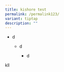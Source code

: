 ```yaml
---
title: kishore test
permalink: /permalink123/
variant: tiptap
description: ""
---
```

<ul data-tight="true" class="tight">
<li>
<p>d</p>
<ul data-tight="true" class="tight">
<li>
<p>d</p>
<ul data-tight="true" class="tight">
<li>
<p>d</p>
</li>
</ul>
</li>
</ul>
</li>
</ul>
<p>kll</p>